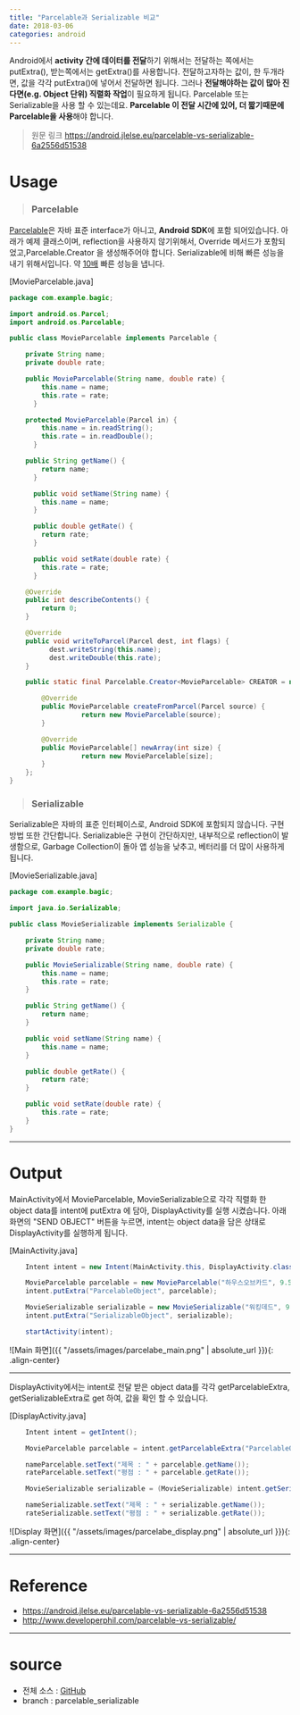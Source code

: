 ```yaml
---
title: "Parcelable과 Serializable 비교"
date: 2018-03-06
categories: android
---
```


Android에서 **activity 간에 데이터를 전달**하기 위해서는 전달하는 쪽에서는 putExtra(), 받는쪽에서는 getExtra()를 사용합니다. 전달하고자하는 값이, 한 두개라면, 값을 각각 putExtra()에 넣어서 전달하면 됩니다. 그러나 **전달해야하는 값이 많아 진다면(e.g. Object 단위) 직렬화 작업**이 필요하게 됩니다. Parcelable 또는 Serializable을 사용 할 수 있는데요. **Parcelable 이 전달 시간에 있어, 더 짧기때문에 Parcelable을 사용**해야 합니다.

>원문 링크
<https://android.jlelse.eu/parcelable-vs-serializable-6a2556d51538>

# Usage
>### Parcelable

[Parcelable](https://developer.android.com/reference/android/os/Parcelable.html)은 자바 표준 interface가 아니고, **Android SDK**에 포함 되어있습니다.
아래가 예제 클래스이며, reflection을 사용하지 않기위해서, Override 메서드가 포함되었고,Parcelable.Creator 을 생성해주어야 합니다. Serializable에 비해 빠른 성능을 내기 위해서입니다. 약 [10배](http://www.developerphil.com/parcelable-vs-serializable/) 빠른 성능을 냅니다.  

[MovieParcelable.java]
```java
package com.example.bagic;

import android.os.Parcel;
import android.os.Parcelable;

public class MovieParcelable implements Parcelable {

    private String name;
    private double rate;

    public MovieParcelable(String name, double rate) {
        this.name = name;
        this.rate = rate;
      }

    protected MovieParcelable(Parcel in) {
        this.name = in.readString();
        this.rate = in.readDouble();
      }

    public String getName() {
        return name;
      }

      public void setName(String name) {
        this.name = name;
      }

      public double getRate() {
        return rate;
      }

      public void setRate(double rate) {
        this.rate = rate;
      }

    @Override
    public int describeContents() {
        return 0;
    }

    @Override
    public void writeToParcel(Parcel dest, int flags) {
          dest.writeString(this.name);
          dest.writeDouble(this.rate);
    }

    public static final Parcelable.Creator<MovieParcelable> CREATOR = new Parcelable.Creator<MovieParcelable>() {

        @Override
        public MovieParcelable createFromParcel(Parcel source) {
                  return new MovieParcelable(source);
        }

        @Override
        public MovieParcelable[] newArray(int size) {
                  return new MovieParcelable[size];
        }
    };
}
```


>### Serializable

Serializable은 자바의 표준 인터페이스로, Android SDK에 포함되지 않습니다. 구현방법 또한 간단합니다.
Serializable은 구현이 간단하지만, 내부적으로 reflection이 발생함으로, Garbage Collection이 돌아 앱 성능을 낮추고, 베터리를 더 많이 사용하게 됩니다.

[MovieSerializable.java]
```java
package com.example.bagic;

import java.io.Serializable;

public class MovieSerializable implements Serializable {

    private String name;
    private double rate;

    public MovieSerializable(String name, double rate) {
        this.name = name;
        this.rate = rate;
    }

    public String getName() {
        return name;
    }

    public void setName(String name) {
        this.name = name;
    }

    public double getRate() {
        return rate;
    }

    public void setRate(double rate) {
        this.rate = rate;
    }
}
```
___

# Output

MainActivity에서 MovieParcelable, MovieSerializable으로 각각 직렬화 한 object data를 intent에 putExtra 에 담아, DisplayActivity를 실행 시켰습니다. 아래 화면의 "SEND OBJECT" 버튼을 누르면, intent는 object data을 담은 상태로 DisplayActivity를 실행하게 됩니다.

[MainActivity.java]
```java
    Intent intent = new Intent(MainActivity.this, DisplayActivity.class);

    MovieParcelable parcelable = new MovieParcelable("하우스오브카드", 9.5);
    intent.putExtra("ParcelableObject", parcelable);

    MovieSerializable serializable = new MovieSerializable("워킹데드", 9);
    intent.putExtra("SerializableObject", serializable);

    startActivity(intent);
```
![Main 화면]({{ "/assets/images/parcelabe_main.png" | absolute_url }}){: .align-center}

___

DisplayActivity에서는 intent로 전달 받은 object data를 각각 getParcelableExtra, getSerializableExtra로 get 하여, 값을 확인 할 수 있습니다.

[DisplayActivity.java]
```java
    Intent intent = getIntent();

    MovieParcelable parcelable = intent.getParcelableExtra("ParcelableObject");

    nameParcelable.setText("제목 : " + parcelable.getName());
    rateParcelable.setText("평점 : " + parcelable.getRate());

    MovieSerializable serializable = (MovieSerializable) intent.getSerializableExtra("SerializableObject");

    nameSerializable.setText("제목 : " + serializable.getName());
    rateSerializable.setText("평점 : " + serializable.getRate());
```
![Display 화면]({{ "/assets/images/parcelabe_display.png" | absolute_url }}){: .align-center}
___
# Reference
* <https://android.jlelse.eu/parcelable-vs-serializable-6a2556d51538>
* <http://www.developerphil.com/parcelable-vs-serializable/>

___
# source
* 전체 소스 : [GitHub](https://github.com/peterkimlab/AndroidBagic)
* branch : parcelable_serializable
